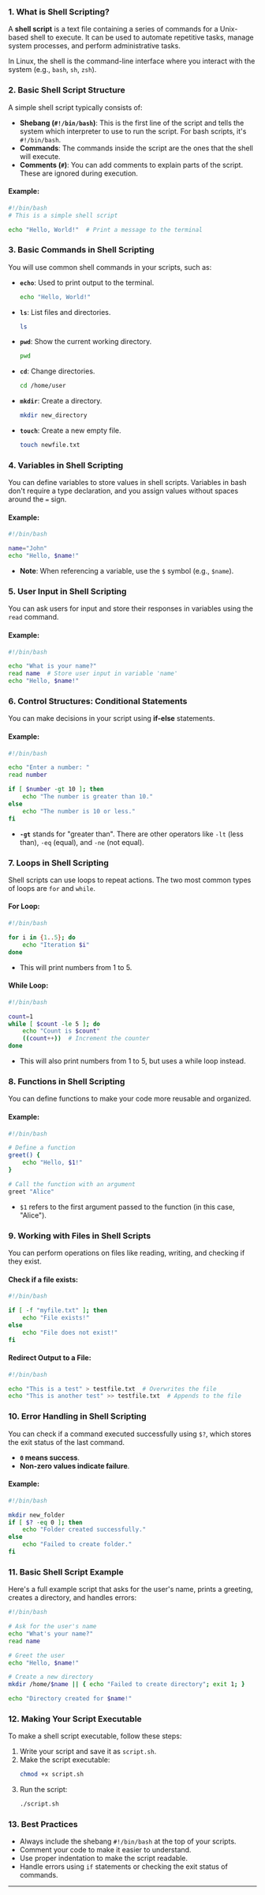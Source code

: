 
### 1. **What is Shell Scripting?**
A **shell script** is a text file containing a series of commands for a Unix-based shell to execute. It can be used to automate repetitive tasks, manage system processes, and perform administrative tasks.

In Linux, the shell is the command-line interface where you interact with the system (e.g., `bash`, `sh`, `zsh`).

### 2. **Basic Shell Script Structure**

A simple shell script typically consists of:
- **Shebang (`#!/bin/bash`)**: This is the first line of the script and tells the system which interpreter to use to run the script. For bash scripts, it's `#!/bin/bash`.
- **Commands**: The commands inside the script are the ones that the shell will execute.
- **Comments (`#`)**: You can add comments to explain parts of the script. These are ignored during execution.

#### Example:
```bash
#!/bin/bash
# This is a simple shell script

echo "Hello, World!"  # Print a message to the terminal
```

### 3. **Basic Commands in Shell Scripting**

You will use common shell commands in your scripts, such as:

- **`echo`**: Used to print output to the terminal.
  ```bash
  echo "Hello, World!"
  ```

- **`ls`**: List files and directories.
  ```bash
  ls
  ```

- **`pwd`**: Show the current working directory.
  ```bash
  pwd
  ```

- **`cd`**: Change directories.
  ```bash
  cd /home/user
  ```

- **`mkdir`**: Create a directory.
  ```bash
  mkdir new_directory
  ```

- **`touch`**: Create a new empty file.
  ```bash
  touch newfile.txt
  ```

### 4. **Variables in Shell Scripting**

You can define variables to store values in shell scripts. Variables in bash don't require a type declaration, and you assign values without spaces around the `=` sign.

#### Example:
```bash
#!/bin/bash

name="John"
echo "Hello, $name!"
```

- **Note**: When referencing a variable, use the `$` symbol (e.g., `$name`).

### 5. **User Input in Shell Scripting**

You can ask users for input and store their responses in variables using the `read` command.

#### Example:
```bash
#!/bin/bash

echo "What is your name?"
read name  # Store user input in variable 'name'
echo "Hello, $name!"
```

### 6. **Control Structures: Conditional Statements**

You can make decisions in your script using **if-else** statements.

#### Example:
```bash
#!/bin/bash

echo "Enter a number: "
read number

if [ $number -gt 10 ]; then
    echo "The number is greater than 10."
else
    echo "The number is 10 or less."
fi
```

- **`-gt`** stands for "greater than". There are other operators like `-lt` (less than), `-eq` (equal), and `-ne` (not equal).

### 7. **Loops in Shell Scripting**

Shell scripts can use loops to repeat actions. The two most common types of loops are `for` and `while`.

#### For Loop:
```bash
#!/bin/bash

for i in {1..5}; do
    echo "Iteration $i"
done
```

- This will print numbers from 1 to 5.

#### While Loop:
```bash
#!/bin/bash

count=1
while [ $count -le 5 ]; do
    echo "Count is $count"
    ((count++))  # Increment the counter
done
```

- This will also print numbers from 1 to 5, but uses a while loop instead.

### 8. **Functions in Shell Scripting**

You can define functions to make your code more reusable and organized.

#### Example:
```bash
#!/bin/bash

# Define a function
greet() {
    echo "Hello, $1!"
}

# Call the function with an argument
greet "Alice"
```

- `$1` refers to the first argument passed to the function (in this case, "Alice").

### 9. **Working with Files in Shell Scripts**

You can perform operations on files like reading, writing, and checking if they exist.

#### Check if a file exists:
```bash
#!/bin/bash

if [ -f "myfile.txt" ]; then
    echo "File exists!"
else
    echo "File does not exist!"
fi
```

#### Redirect Output to a File:
```bash
#!/bin/bash

echo "This is a test" > testfile.txt  # Overwrites the file
echo "This is another test" >> testfile.txt  # Appends to the file
```

### 10. **Error Handling in Shell Scripting**

You can check if a command executed successfully using `$?`, which stores the exit status of the last command.

- **`0` means success**.
- **Non-zero values indicate failure**.

#### Example:
```bash
#!/bin/bash

mkdir new_folder
if [ $? -eq 0 ]; then
    echo "Folder created successfully."
else
    echo "Failed to create folder."
fi
```

### 11. **Basic Shell Script Example**

Here's a full example script that asks for the user's name, prints a greeting, creates a directory, and handles errors:

```bash
#!/bin/bash

# Ask for the user's name
echo "What's your name?"
read name

# Greet the user
echo "Hello, $name!"

# Create a new directory
mkdir /home/$name || { echo "Failed to create directory"; exit 1; }

echo "Directory created for $name!"
```

### 12. **Making Your Script Executable**

To make a shell script executable, follow these steps:
1. Write your script and save it as `script.sh`.
2. Make the script executable:
   ```bash
   chmod +x script.sh
   ```
3. Run the script:
   ```bash
   ./script.sh
   ```

### 13. **Best Practices**
- Always include the shebang `#!/bin/bash` at the top of your scripts.
- Comment your code to make it easier to understand.
- Use proper indentation to make the script readable.
- Handle errors using `if` statements or checking the exit status of commands.

---

